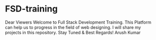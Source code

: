 # FSD-training
Dear Viewers Welcome to Full Stack Development Training. This Platform can help us to progress in the field of web designing. I will share my projects in this repository. Stay Tuned & Best Regards! Arush Kumar
